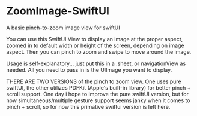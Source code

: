 # ZoomImage-SwiftUI
A basic pinch-to-zoom image view for swiftUI

You can use this SwiftUI View to display an image at the proper aspect, zoomed in to default width or height of the screen, depending on image aspect.  Then you can pinch to zoom and swipe to move around the image.

Usage is self-explanatory... just put this in a .sheet, or navigationView as needed.  All you need to pass in is the UIImage you want to display.

THERE ARE TWO VERSIONS of the pinch to zoom view.  One uses pure swiftUI, the other utilizes PDFKit (Apple's built-in library) for better pinch + scroll support. One day i hope to improve the pure swiftUI version, but for now simultaneous/multiple gesture support seems janky when it comes to pinch + scroll, so for now this primative swiftui version is left here.
